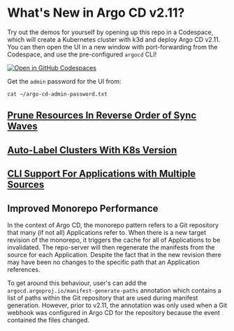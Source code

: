 # What's New in Argo CD v2.11?

Try out the demos for yourself by opening up this repo in a Codespace, which will create a Kubernetes cluster with k3d and deploy Argo CD v2.11. You can then open the UI in a new window with port-forwarding from the Codespace, and use the pre-configured `argocd` CLI!

[![Open in GitHub Codespaces](https://github.com/codespaces/badge.svg)](https://codespaces.new/morey-tech/argocd-v2.11-examples)

Get the `admin` password for the UI from:
```
cat ~/argo-cd-admin-password.txt
```

## [Prune Resources In Reverse Order of Sync Waves](./sync-waves/)
## [Auto-Label Clusters With K8s Version](./auto-label-clusters/)
## [CLI Support For Applications with Multiple Sources](./multi-source-cli/)
## Improved Monorepo Performance
In the context of Argo CD, the monorepo pattern refers to a Git repository that many (if not all) Applications refer to. When there is a new target revision of the monorepo, it triggers the cache for all of Applications to be invalidated. The repo-server will then regenerate the manifests from the source for each Application. Despite the fact that in the new revision there may have been no changes to the specific path that an Application references.

To get around this behaviour, user's can add the `argocd.argoproj.io/manifest-generate-paths` annotation which contains a list of paths within the Git repository that are used during manifest generation. However, prior to v2.11, the annotation was only used when a Git webhook was configured in Argo CD for the repository because the event contained the files changed.

